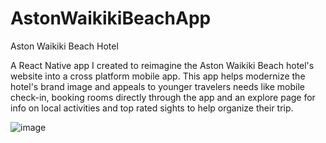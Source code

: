 # AstonWaikikiBeachApp


Aston Waikiki Beach Hotel

A React Native app I created to reimagine the Aston Waikiki Beach hotel's website into a cross platform mobile app. This app helps modernize the hotel's brand image and appeals to younger travelers needs like mobile check-in, booking rooms directly through the app and an explore page for info on local activities and top rated sights to help organize their trip.

![image](https://user-images.githubusercontent.com/74566532/186932311-a14d8a99-6b9c-4993-bf74-791aca4c5d3a.png)
